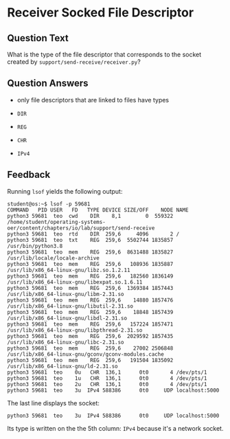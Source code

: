 # Receiver Socked File Descriptor

## Question Text

What is the type of the file descriptor that corresponds to the socket created by `support/send-receive/receiver.py`?

## Question Answers

- only file descriptors that are linked to files have types

- `DIR`

- `REG`

- `CHR`

+ `IPv4`

## Feedback

Running `lsof` yields the following output:

```console
student@os:~$ lsof -p 59681
COMMAND   PID USER   FD   TYPE DEVICE SIZE/OFF    NODE NAME
python3 59681  teo  cwd    DIR    8,1        0  559322 /home/student/operating-systems-oer/content/chapters/io/lab/support/send-receive
python3 59681  teo  rtd    DIR  259,6     4096       2 /
python3 59681  teo  txt    REG  259,6  5502744 1835857 /usr/bin/python3.8
python3 59681  teo  mem    REG  259,6  8631488 1835827 /usr/lib/locale/locale-archive
python3 59681  teo  mem    REG  259,6   108936 1835887 /usr/lib/x86_64-linux-gnu/libz.so.1.2.11
python3 59681  teo  mem    REG  259,6   182560 1836149 /usr/lib/x86_64-linux-gnu/libexpat.so.1.6.11
python3 59681  teo  mem    REG  259,6  1369384 1857443 /usr/lib/x86_64-linux-gnu/libm-2.31.so
python3 59681  teo  mem    REG  259,6    14880 1857476 /usr/lib/x86_64-linux-gnu/libutil-2.31.so
python3 59681  teo  mem    REG  259,6    18848 1857439 /usr/lib/x86_64-linux-gnu/libdl-2.31.so
python3 59681  teo  mem    REG  259,6   157224 1857471 /usr/lib/x86_64-linux-gnu/libpthread-2.31.so
python3 59681  teo  mem    REG  259,6  2029592 1857435 /usr/lib/x86_64-linux-gnu/libc-2.31.so
python3 59681  teo  mem    REG  259,6    27002 2506848 /usr/lib/x86_64-linux-gnu/gconv/gconv-modules.cache
python3 59681  teo  mem    REG  259,6   191504 1835092 /usr/lib/x86_64-linux-gnu/ld-2.31.so
python3 59681  teo    0u   CHR  136,1      0t0       4 /dev/pts/1
python3 59681  teo    1u   CHR  136,1      0t0       4 /dev/pts/1
python3 59681  teo    2u   CHR  136,1      0t0       4 /dev/pts/1
python3 59681  teo    3u  IPv4 588386      0t0     UDP localhost:5000
```

The last line displays the socket:

```console
python3 59681  teo    3u  IPv4 588386      0t0     UDP localhost:5000
```

Its type is written on the the 5th column: `IPv4` because it's a network socket.
